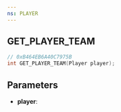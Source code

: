 ```yaml
---
ns: PLAYER
---
```

## GET_PLAYER_TEAM

```c
// 0xB464EB6A40C7975B
int GET_PLAYER_TEAM(Player player);
```

## Parameters
* **player**:
